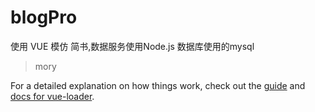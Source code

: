 # blogPro
使用 VUE 模仿 简书,数据服务使用Node.js
数据库使用的mysql
> mory


For a detailed explanation on how things work, check out the [guide](http://vuejs-templates.github.io/webpack/) and [docs for vue-loader](http://vuejs.github.io/vue-loader).
